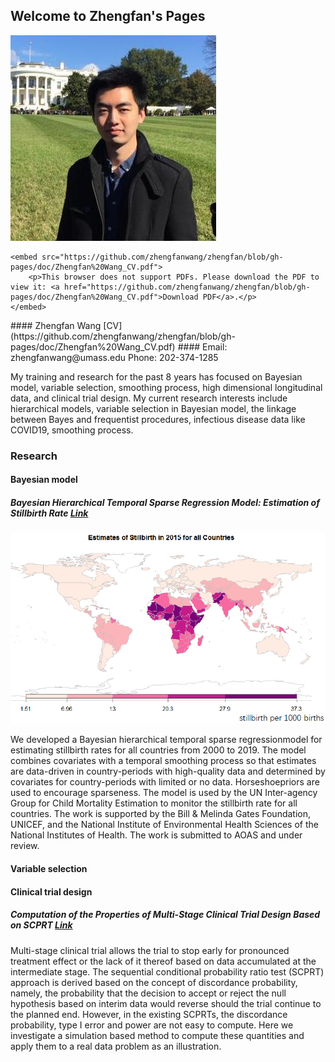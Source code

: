 ## Welcome to Zhengfan's Pages



![image](/fig/zhengfan.jpg)

    <embed src="https://github.com/zhengfanwang/zhengfan/blob/gh-pages/doc/Zhengfan%20Wang_CV.pdf">
        <p>This browser does not support PDFs. Please download the PDF to view it: <a href="https://github.com/zhengfanwang/zhengfan/blob/gh-pages/doc/Zhengfan%20Wang_CV.pdf">Download PDF</a>.</p>
    </embed>
</object>
#### Zhengfan Wang    [CV](https://github.com/zhengfanwang/zhengfan/blob/gh-pages/doc/Zhengfan%20Wang_CV.pdf)
#### Email: zhengfanwang@umass.edu    Phone: 202-374-1285    

My training and research for the past 8 years has focused on Bayesian model, variable selection, smoothing process, high dimensional longitudinal data, and clinical trial design. My current research interests include hierarchical models, variable selection in Bayesian model, the linkage between Bayes and frequentist procedures, infectious disease data like COVID19, smoothing process.


### Research

#### Bayesian model
##### Bayesian Hierarchical Temporal Sparse Regression Model: Estimation of Stillbirth Rate [Link](https://arxiv.org/abs/2010.03551)

![image](/fig/worldmap.png)

We developed a Bayesian hierarchical temporal sparse regressionmodel for estimating stillbirth rates for all countries from 2000 to 2019. The model combines covariates with a temporal smoothing process so that estimates are data-driven in country-periods with high-quality data and determined by covariates for country-periods with limited or no data. Horseshoepriors are used to encourage sparseness. The model is used by the UN Inter-agency Group for Child Mortality Estimation to monitor the stillbirth rate for all countries. The work is supported by the Bill & Melinda Gates Foundation, UNICEF, and the National Institute of Environmental Health Sciences of the National Institutes of Health. The work is submitted to AOAS and under review. 


#### Variable selection

#### Clinical trial design
##### Computation of the Properties of Multi-Stage Clinical Trial Design Based on SCPRT [Link](https://www.longdom.org/open-access/computation-of-the-properties-of-multistage-clinical-trial-design-basedon-scprt-2167-0870-1000274.pdf)
Multi-stage clinical trial allows the trial to stop early for pronounced treatment effect or the lack of it thereof based on data accumulated at the intermediate stage. The sequential conditional probability ratio test (SCPRT) approach is derived based on the concept of discordance probability, namely, the probability that the decision to accept or reject the null hypothesis based on interim data would reverse should the trial continue to the planned end. However, in the existing SCPRTs, the discordance probability, type I error and power are not easy to compute. Here we investigate a simulation based method to compute these quantities and apply them to a real data problem as an illustration.
